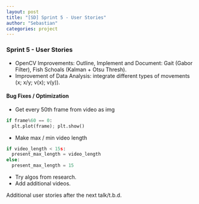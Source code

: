 ```yaml
---
layout: post
title: "[SD] Sprint 5 - User Stories"
author: "Sebastian"
categories: project
---
```

### Sprint 5 - User Stories

- OpenCV Improvements: Outline, Implement and Document: Gait (Gabor Filter), Fish Schoals (Kalman + Otsu Thresh).
- Improvement of Data Analysis: integrate different types of movements (x; x/y; v(x); v(y)).

#### Bug Fixes / Optimization

- Get every 50th frame from video as img
```python
if frame%60 == 0:
  plt.plot(frame); plt.show()
```
- Make max / min video length
```python
if video_length < 15s:
  present_max_length = video_length
else:
  present_max_length = 15
```
- Try algos from research.
- Add additional videos.

Additional user stories after the next talk/t.b.d.
